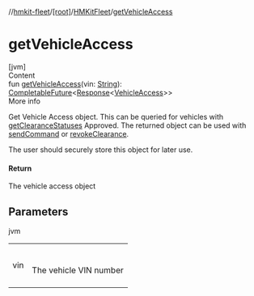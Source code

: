 //[hmkit-fleet](../../../index.md)/[[root]](../index.md)/[HMKitFleet](index.md)/[getVehicleAccess](get-vehicle-access.md)



# getVehicleAccess  
[jvm]  
Content  
fun [getVehicleAccess](get-vehicle-access.md)(vin: [String](https://kotlinlang.org/api/latest/jvm/stdlib/kotlin/-string/index.html)): [CompletableFuture](https://docs.oracle.com/javase/8/docs/api/java/util/concurrent/CompletableFuture.html)<[Response](../../network/-response/index.md)<[VehicleAccess](../../model/-vehicle-access/index.md)>>  
More info  


Get Vehicle Access object. This can be queried for vehicles with [getClearanceStatuses](get-clearance-statuses.md) Approved. The returned object can be used with [sendCommand](send-command.md) or [revokeClearance](revoke-clearance.md).



The user should securely store this object for later use.



#### Return  


The vehicle access object



## Parameters  
  
jvm  
  
| | |
|---|---|
| <a name="/HMKitFleet/getVehicleAccess/#kotlin.String/PointingToDeclaration/"></a>vin| <a name="/HMKitFleet/getVehicleAccess/#kotlin.String/PointingToDeclaration/"></a><br><br>The vehicle VIN number<br><br>|
  
  



